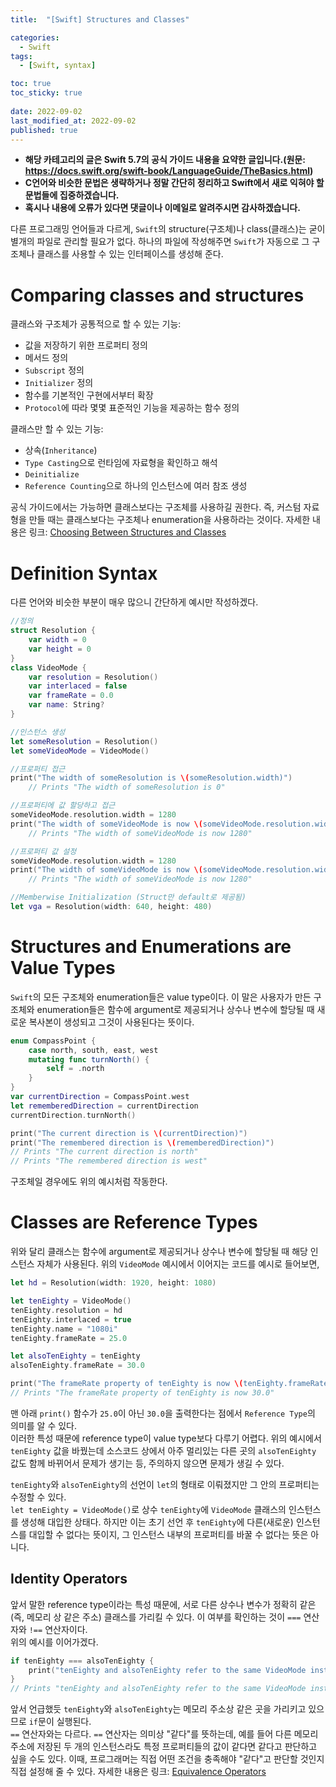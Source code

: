 ```yaml
---
title:  "[Swift] Structures and Classes"

categories:
  - Swift
tags:
  - [Swift, syntax]

toc: true
toc_sticky: true
 
date: 2022-09-02
last_modified_at: 2022-09-02
published: true
---
```


- **해당 카테고리의 글은 Swift 5.7의 공식 가이드 내용을 요약한 글입니다.(원문: <https://docs.swift.org/swift-book/LanguageGuide/TheBasics.html>)**  
- **C언어와 비슷한 문법은 생략하거나 정말 간단히 정리하고 Swift에서 새로 익혀야 할 문법들에 집중하겠습니다.**  
- **혹시나 내용에 오류가 있다면 댓글이나 이메일로 알려주시면 감사하겠습니다.**  
    
다른 프로그래밍 언어들과 다르게, `Swift`의 structure(구조체)나 class(클래스)는 굳이 별개의 파일로 관리할 필요가 없다. 하나의 파일에 작성해주면 `Swift`가 자동으로 그 구조체나 클래스를 사용할 수 있는 인터페이스를 생성해 준다.   
   
# Comparing classes and structures
클래스와 구조체가 공통적으로 할 수 있는 기능:  
- 값을 저장하기 위한 프로퍼티 정의    
- 메서드 정의    
- `Subscript` 정의  
- `Initializer` 정의  
- 함수를 기본적인 구현에서부터 확장  
- `Protocol`에 따라 몇몇 표준적인 기능을 제공하는 함수 정의  
  
클래스만 할 수 있는 기능:  
- 상속(`Inheritance`)  
- `Type Casting`으로 런타임에 자료형을 확인하고 해석  
- `Deinitialize`  
- `Reference Counting`으로 하나의 인스턴스에 여러 참조 생성  
  
공식 가이드에서는 가능하면 클래스보다는 구조체를 사용하길 권한다. 즉, 커스텀 자료형을 만들 때는 클래스보다는 구조체나 enumeration을 사용하라는 것이다. 자세한 내용은 링크: [Choosing Between Structures and Classes](https://developer.apple.com/documentation/swift/choosing_between_structures_and_classes)  
     
# Definition Syntax
다른 언어와 비슷한 부분이 매우 많으니 간단하게 예시만 작성하겠다.  
```swift
//정의
struct Resolution {
    var width = 0
    var height = 0
}
class VideoMode {
    var resolution = Resolution()
    var interlaced = false
    var frameRate = 0.0
    var name: String?
}

//인스턴스 생성
let someResolution = Resolution()
let someVideoMode = VideoMode()

//프로퍼티 접근
print("The width of someResolution is \(someResolution.width)")
    // Prints "The width of someResolution is 0"

//프로퍼티에 값 할당하고 접근
someVideoMode.resolution.width = 1280
print("The width of someVideoMode is now \(someVideoMode.resolution.width)")
    // Prints "The width of someVideoMode is now 1280"

//프로퍼티 값 설정
someVideoMode.resolution.width = 1280
print("The width of someVideoMode is now \(someVideoMode.resolution.width)")
    // Prints "The width of someVideoMode is now 1280"

//Memberwise Initialization (Struct만 default로 제공됨)
let vga = Resolution(width: 640, height: 480)
```  
  
# Structures and Enumerations are Value Types
`Swift`의 모든 구조체와 enumeration들은 value type이다. 이 말은 사용자가 만든 구조체와 enumeration들은 함수에 argument로 제공되거나 상수나 변수에 할당될 때 새로운 복사본이 생성되고 그것이 사용된다는 뜻이다.  
```swift
enum CompassPoint {
    case north, south, east, west
    mutating func turnNorth() {
        self = .north
    }
}
var currentDirection = CompassPoint.west
let rememberedDirection = currentDirection
currentDirection.turnNorth()

print("The current direction is \(currentDirection)")
print("The remembered direction is \(rememberedDirection)")
// Prints "The current direction is north"
// Prints "The remembered direction is west"
```
구조체일 경우에도 위의 예시처럼 작동한다.  
  
# Classes are Reference Types
위와 달리 클래스는 함수에 argument로 제공되거나 상수나 변수에 할당될 때 해당 인스턴스 자체가 사용된다. 위의 `VideoMode` 예시에서 이어지는 코드를 예시로 들어보면,
```swift
let hd = Resolution(width: 1920, height: 1080)

let tenEighty = VideoMode()
tenEighty.resolution = hd
tenEighty.interlaced = true
tenEighty.name = "1080i"
tenEighty.frameRate = 25.0

let alsoTenEighty = tenEighty
alsoTenEighty.frameRate = 30.0

print("The frameRate property of tenEighty is now \(tenEighty.frameRate)")
// Prints "The frameRate property of tenEighty is now 30.0"
```
맨 아래 `print()` 함수가 `25.0`이 아닌 `30.0`을 출력한다는 점에서 `Reference Type`의 의미를 알 수 있다.  
이러한 특성 때문에 reference type이 value type보다 다루기 어렵다. 위의 예시에서 `tenEighty` 값을 바꿨는데 소스코드 상에서 아주 멀리있는 다른 곳의 `alsoTenEighty` 값도 함께 바뀌어서 문제가 생기는 등, 주의하지 않으면 문제가 생길 수 있다.  
  
`tenEighty`와 `alsoTenEighty`의 선언이 `let`의 형태로 이뤄졌지만 그 안의 프로퍼티는 수정할 수 있다.  
`let tenEighty = VideoMode()`로 상수 `tenEighty`에 `VideoMode` 클래스의 인스턴스를 생성해 대입한 상태다. 하지만 이는 초기 선언 후 `tenEighty`에 다른(새로운) 인스턴스를 대입할 수 없다는 뜻이지, 그 인스턴스 내부의 프로퍼티를 바꿀 수 없다는 뜻은 아니다.  
   
## Identity Operators
앞서 말한 reference type이라는 특성 때문에, 서로 다른 상수나 변수가 정확히 같은 (즉, 메모리 상 같은 주소) 클래스를 가리킬 수 있다. 이 여부를 확인하는 것이 `===` 연산자와 `!==` 연산자이다.   
위의 예시를 이어가겠다.  
```swift
if tenEighty === alsoTenEighty {
    print("tenEighty and alsoTenEighty refer to the same VideoMode instance.")
}
// Prints "tenEighty and alsoTenEighty refer to the same VideoMode instance."
```
앞서 언급했듯 `tenEighty`와 `alsoTenEighty`는 메모리 주소상 같은 곳을 가리키고 있으므로 `if`문이 실행된다.  
`==` 연산자와는 다르다. `==` 연산자는 의미상 "같다"를 뜻하는데, 예를 들어 다른 메모리 주소에 저장된 두 개의 인스턴스라도 특정 프로퍼티들의 값이 같다면 같다고 판단하고 싶을 수도 있다. 이때, 프로그래머는 직접 어떤 조건을 충족해야 "같다"고 판단할 것인지 직접 설정해 줄 수 있다. 자세한 내용은 링크: [Equivalence Operators](https://docs.swift.org/swift-book/LanguageGuide/AdvancedOperators.html#ID45)  
   
